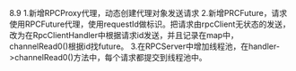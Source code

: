8.9
1.新增RPCProxy代理，动态创建代理对象发送请求
2.新增PRCFuture，请求使用RPCFuture代理，使用requestId做标识。把请求由rpcClient无状态的发送，
改为在RpcClientHandler中根据请求id发送，并且记录在map中，channelRead0()根据id找future。
3.在RPCServer中增加线程池，在handler->channelRead0()方法中，每个请求都提交到线程池中。